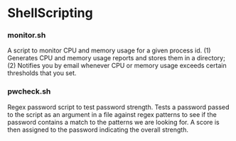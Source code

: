 # ShellScripting

### monitor.sh
A script to monitor CPU and memory usage for a given process id. (1) Generates CPU and memory usage reports and stores them in a directory; (2) Notifies you by email whenever CPU or memory usage exceeds certain thresholds that you set.

### pwcheck.sh
Regex password script to test password strength. Tests a password passed to the script as an argument in a file against regex patterns to see if the password contains a match to the patterns we are looking for. A score is then assigned to the password indicating the overall strength. 
